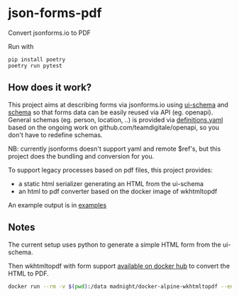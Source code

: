 # json-forms-pdf
Convert jsonforms.io to PDF

Run with

```
pip install poetry
poetry run pytest
```

## How does it work?

This project aims at describing forms via jsonforms.io using [ui-schema](data/ui-notifica.yaml) and [schema](data/schema-notifica.yaml) so that forms data can be easily reused via API (eg. openapi).
General schemas (eg. person, location, ..) is provided via [definitions.yaml](data/definitions.yaml) based on the ongoing work on github.com/teamdigitale/openapi, so you don't have to redefine schemas.

NB: currently jsonforms doesn't support yaml and remote $ref's, but this project does the bundling and conversion for you.

To support legacy processes based on pdf files, this project provides:

- a static html serializer generating an HTML from the ui-schema
- an html to pdf converter based on the docker image of wkhtmltopdf

An example output is in [examples](examples)



## Notes

The current setup uses python to generate a simple HTML form
from the ui-schema.

Then wkhtmltopdf with form support 
[available on docker hub](https://github.com/madnight/docker-alpine-wkhtmltopdf)
to convert the HTML to PDF.

```bash
docker run --rm -v $(pwd):/data madnight/docker-alpine-wkhtmltopdf --enable-forms /data/test.html /data/test.pdf
```
